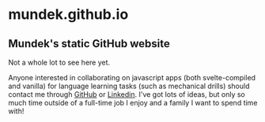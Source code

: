 # mundek.github.io
## Mundek's static GitHub website
Not a whole lot to see here yet.

Anyone interested in collaborating on javascript apps (both svelte-compiled and vanilla) for language learning tasks (such as mechanical drills) should contact me through [GitHub](https://github.com/mundek "user mundek at github") or [Linkedin](https://www.linkedin.com/in/raymond-meredith/ "Linkedin link"). I've got lots of ideas, but only so much time outside of a full-time job I enjoy and a family I want to spend time with!
